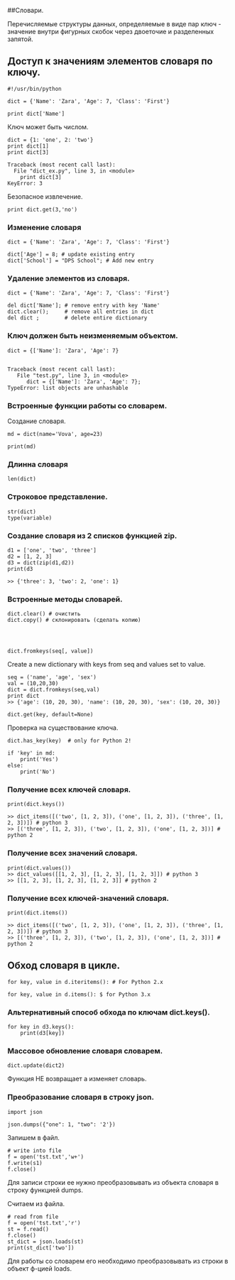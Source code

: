 ##Словари.

Перечисляемые структуры данных, определяемые в виде пар ключ - значение внутри фигурных скобок 
через двоеточие и разделенных запятой.

## Доступ к значениям элементов словаря по ключу.

    #!/usr/bin/python

    dict = {'Name': 'Zara', 'Age': 7, 'Class': 'First'}

    print dict['Name']


Ключ может быть числом.

    dict = {1: 'one', 2: 'two'}
    print dict[1]
    print dict[3]

    Traceback (most recent call last):
      File "dict_ex.py", line 3, in <module>
        print dict[3]
    KeyError: 3

Безопасное извлечение.

    print dict.get(3,'no')

### Изменение словаря

    
    dict = {'Name': 'Zara', 'Age': 7, 'Class': 'First'}

    dict['Age'] = 8; # update existing entry
    dict['School'] = "DPS School"; # Add new entry


### Удаление элементов из словаря.

    dict = {'Name': 'Zara', 'Age': 7, 'Class': 'First'}

    del dict['Name']; # remove entry with key 'Name'
    dict.clear();     # remove all entries in dict
    del dict ;        # delete entire dictionary

### Ключ должен быть неизменяемым объектом.


    dict = {['Name']: 'Zara', 'Age': 7}


    Traceback (most recent call last):
       File "test.py", line 3, in <module>
          dict = {['Name']: 'Zara', 'Age': 7};
    TypeError: list objects are unhashable




### Встроенные функции работы со словарем.


Создание словаря.

        
    md = dict(name='Vova', age=23)

    print(md)


### Длинна словаря

    len(dict)

### Строковое представление.

    str(dict)
    type(variable)


	
### Создание словаря из 2 списков функцией zip.

    d1 = ['one', 'two', 'three']
    d2 = [1, 2, 3]
    d3 = dict(zip(d1,d2))
    print(d3 

    >> {'three': 3, 'two': 2, 'one': 1}

### Встроенные методы словарей.

    dict.clear() # очистить
    dict.copy() # склонировать (сделать копию)


    

    dict.fromkeys(seq[, value])

Create a new dictionary with keys from seq and values set to value.

    seq = ('name', 'age', 'sex')
    val = (10,20,30)
    dict = dict.fromkeys(seq,val)
    print dict
    >> {'age': (10, 20, 30), 'name': (10, 20, 30), 'sex': (10, 20, 30)}

    dict.get(key, default=None)


Проверка на существование ключа.
	
    dict.has_key(key)  # only for Python 2!

    if 'key' in md:
        print('Yes')
    else:
        print('No')

### Получение всех ключей словаря.
	
    print(dict.keys())
    
    >> dict_items([('two', [1, 2, 3]), ('one', [1, 2, 3]), ('three', [1, 2, 3])]) # python 3
    >> [('three', [1, 2, 3]), ('two', [1, 2, 3]), ('one', [1, 2, 3])] # python 2

### Получение всех значений словаря.

    print(dict.values())
    >> dict_values([[1, 2, 3], [1, 2, 3], [1, 2, 3]]) # python 3
    >> [[1, 2, 3], [1, 2, 3], [1, 2, 3]] # python 2


### Получение всех ключей-значений словаря.
	
    print(dict.items())
    
    >> dict_items([('two', [1, 2, 3]), ('one', [1, 2, 3]), ('three', [1, 2, 3])]) # python 3
    >> [('three', [1, 2, 3]), ('two', [1, 2, 3]), ('one', [1, 2, 3])] # python 2
    

## Обход словаря в цикле.


    for key, value in d.iteritems(): # For Python 2.x

    for key, value in d.items(): $ for Python 3.x
    
    
### Альтернативный способ обхода по ключам **dict.keys()**.

    for key in d3.keys():
        print(d3[key])
        

### Массовое обновление словаря словарем.


    dict.update(dict2)

Функция НЕ возвращает а изменяет словарь.

### Преобразование словаря в строку json.


    import json
    
    json.dumps({"one": 1, "two": '2'})
    
Запишем в файл.
    
    # write into file
    f = open('tst.txt','w+')
    f.write(s1)
    f.close()
    
Для записи строки ее нужно преобразовывать из объекта словаря в строку функцией dumps.
    
Считаем из файла.

    # read from file
    f = open('tst.txt','r')
    st = f.read()
    f.close()
    st_dict = json.loads(st)
    print(st_dict['two'])    
        
Для работы со словарем его необходимо преобразовывать из строки в объект ф-цией loads.        
 
        
        
    
    

